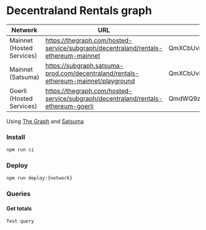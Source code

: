 # Decentraland Rentals graph

|Network|URL|Current|Previous|
|-|-|-|-|
|Mainnet (Hosted Services)|https://thegraph.com/hosted-service/subgraph/decentraland/rentals-ethereum-mainnet|QmXCbUvhaH7f21sTaD5VtX8ExShUvcCEfV2nPEntTWeAJw|QmZbvJTRbX6Ftzd85b1rmhuuNzbG2kumcKw1vrttiTm3Kg|
|Mainnet (Satsuma)|https://subgraph.satsuma-prod.com/decentraland/rentals-ethereum-mainnet/playground|QmXCbUvhaH7f21sTaD5VtX8ExShUvcCEfV2nPEntTWeAJw|QmZbvJTRbX6Ftzd85b1rmhuuNzbG2kumcKw1vrttiTm3Kg|
|Goerli (Hosted Services)|https://thegraph.com/hosted-service/subgraph/decentraland/rentals-ethereum-goerli|QmdWQ9zhgAFMEn1Fne6CdJr2bn9yTUnsDbYLeyuttXhq9v|QmPrRyB6npHxp1wqgsYiP4YYSYjjLujGPiDkcoBnjw8KVE|

Using [The Graph](https://thegraph.com) and [Satsuma](https://www.satsuma.xyz/)

### Install

```bash
npm run ci
```

### Deploy

```bash
npm run deploy:{network}
```

### Queries

#### Get totals

```typescript
Test query
```
